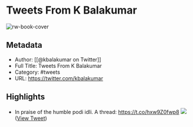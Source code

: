 # Tweets From K Balakumar

![rw-book-cover](https://pbs.twimg.com/profile_images/1701463900037005312/LcNqF0Kv.jpg)

## Metadata
- Author: [[@kbalakumar on Twitter]]
- Full Title: Tweets From K Balakumar
- Category: #tweets
- URL: https://twitter.com/kbalakumar

## Highlights
- In praise of the humble podi idli. A thread: https://t.co/hxw9Z0fwp8
  ![](https://pbs.twimg.com/media/Fgs5_NcVEAAfbuU.jpg) ([View Tweet](https://twitter.com/kbalakumar/status/1588429733284311041))
